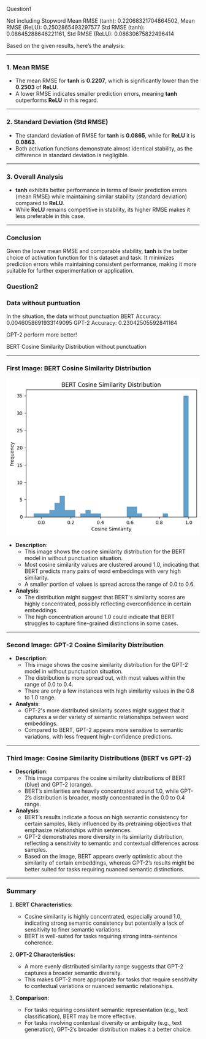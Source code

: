 Question1

Not including Stopword
Mean RMSE (tanh): 0.22068321704864502, Mean RMSE (ReLU): 0.2502865493297577
Std RMSE (tanh): 0.08645288646221161, Std RMSE (ReLU): 0.08630675822496414

Based on the given results, here’s the analysis:

---

### **1. Mean RMSE**
- The mean RMSE for **tanh** is **0.2207**, which is significantly lower than the **0.2503** of **ReLU**.
- A lower RMSE indicates smaller prediction errors, meaning **tanh** outperforms **ReLU** in this regard.

---

### **2. Standard Deviation (Std RMSE)**
- The standard deviation of RMSE for **tanh** is **0.0865**, while for **ReLU** it is **0.0863**.
- Both activation functions demonstrate almost identical stability, as the difference in standard deviation is negligible.

---

### **3. Overall Analysis**
- **tanh** exhibits better performance in terms of lower prediction errors (mean RMSE) while maintaining similar stability (standard deviation) compared to **ReLU**.
- While **ReLU** remains competitive in stability, its higher RMSE makes it less preferable in this case.

---

### **Conclusion**
Given the lower mean RMSE and comparable stability, **tanh** is the better choice of activation function for this dataset and task. It minimizes prediction errors while maintaining consistent performance, making it more suitable for further experimentation or application.

### **Question2**

### **Data without puntuation**

In the situation, the data without punctuation
BERT Accuracy: 0.0046058691933149095
GPT-2 Accuracy: 0.23042505592841164

GPT-2 perform more better!

BERT Cosine Similarity Distribution without punctuation

---

### **First Image: BERT Cosine Similarity Distribution**

![BERT Cosine Similarity Distribution without punctuation](images/BERT_Cosine_Similarity_Distribution_without_punctuation.png)

- **Description**: 
  - This image shows the cosine similarity distribution for the BERT model in without punctuation situation.
  - Most cosine similarity values are clustered around 1.0, indicating that BERT predicts many pairs of word embeddings with very high similarity.
  - A smaller portion of values is spread across the range of 0.0 to 0.6.
- **Analysis**: 
  - The distribution might suggest that BERT's similarity scores are highly concentrated, possibly reflecting overconfidence in certain embeddings.
  - The high concentration around 1.0 could indicate that BERT struggles to capture fine-grained distinctions in some cases.

---

### **Second Image: GPT-2 Cosine Similarity Distribution**
- **Description**: 
  - This image shows the cosine similarity distribution for the GPT-2 model in without punctuation situation.
  - The distribution is more spread out, with most values  within the range of 0.0 to 0.4.
  - There are only a few instances with high similarity values in the 0.8 to 1.0 range.
- **Analysis**: 
  - GPT-2's more distributed similarity scores might suggest that it captures a wider variety of semantic relationships between word embeddings.
  - Compared to BERT, GPT-2 appears more sensitive to semantic variations, with less frequent high-confidence predictions.

---

### **Third Image: Cosine Similarity Distributions (BERT vs GPT-2)**
- **Description**: 
  - This image compares the cosine similarity distributions of BERT (blue) and GPT-2 (orange).
  - BERT’s similarities are heavily concentrated around 1.0, while GPT-2’s distribution is broader, mostly concentrated in the 0.0 to 0.4 range.
- **Analysis**: 
  - BERT’s results indicate a focus on high semantic consistency for certain samples, likely influenced by its pretraining objectives that emphasize relationships within sentences.
  - GPT-2 demonstrates more diversity in its similarity distribution, reflecting a sensitivity to semantic and contextual differences across samples.
  - Based on the image, BERT appears overly optimistic about the similarity of certain embeddings, whereas GPT-2’s results might be better suited for tasks requiring nuanced semantic distinctions.

---

### **Summary**
1. **BERT Characteristics**:
   - Cosine similarity is highly concentrated, especially around 1.0, indicating strong semantic consistency but potentially a lack of sensitivity to finer semantic variations.
   - BERT is well-suited for tasks requiring strong intra-sentence coherence.

2. **GPT-2 Characteristics**:
   - A more evenly distributed similarity range suggests that GPT-2 captures a broader semantic diversity.
   - This makes GPT-2 more appropriate for tasks that require sensitivity to contextual variations or nuanced semantic relationships.

3. **Comparison**:
   - For tasks requiring consistent semantic representation (e.g., text classification), BERT may be more effective.
   - For tasks involving contextual diversity or ambiguity (e.g., text generation), GPT-2’s broader distribution makes it a better choice.